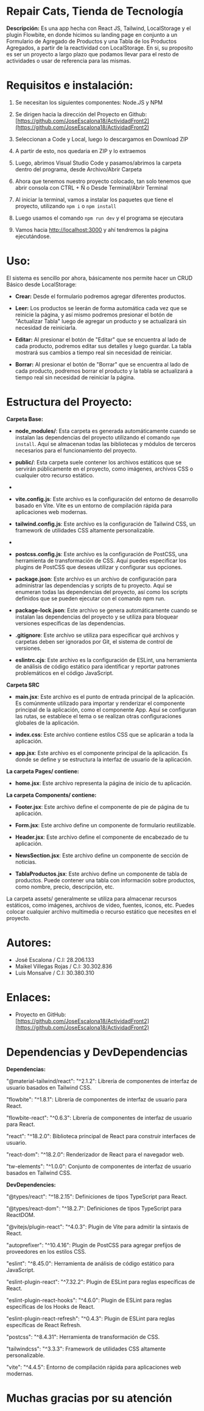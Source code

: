 # **Repair Cats, Tienda de Tecnología**

**Descripción:**
Es una app hecha con React JS, Tailwind, LocalStorage y el plugin Flowbite, en donde hicimos su landing page en conjunto a un Formulario de Agregado de Productos y una Tabla de los Productos Agregados, a partir de la reactividad con LocalStorage. En si, su proposito es ser un proyecto a largo plazo que podamos llevar para el resto de actividades o usar de referencia para las mismas.

# **Requisitos e instalación:**

1. Se necesitan los siguientes componentes: Node.JS y NPM

2. Se dirigen hacia la dirección del Proyecto en Github: [https://github.com/JoseEscalona18/ActividadFront2](https://github.com/JoseEscalona18/ActividadFront2)

3. Seleccionan a Code y Local, luego lo descargamos en Download ZIP

4. A partir de esto, nos quedaria en ZIP y lo extraemos

5. Luego, abrimos Visual Studio Code y pasamos/abrimos la carpeta dentro del programa, desde Archivo/Abrir Carpeta

6. Ahora que tenemos nuestro proyecto colocado, tan solo tenemos que abrir consola con CTRL + Ñ o Desde Terminal/Abrir Terminal

7. Al iniciar la terminal, vamos a instalar los paquetes que tiene el proyecto, utilizando `npm i` o `npm install`

8. Luego usamos el comando `npm run dev` y el programa se ejecutara

9. Vamos hacia [http://localhost:3000](http://localhost:3000) y ahí tendremos la página ejecutándose.

# **Uso:**

El sistema es sencillo por ahora, básicamente nos permite hacer un CRUD Básico desde LocalStorage:

- **Crear:** Desde el formulario podremos agregar diferentes productos.

- **Leer:** Los productos se leerán de forma automática cada vez que se reinicie la página, y así mismo podremos presionar el botón de "Actualizar Tabla" luego de agregar un producto y se actualizará sin necesidad de reiniciarla.

- **Editar:** Al presionar el botón de "Editar" que se encuentra al lado de cada producto, podremos editar sus detalles y luego guardar. La tabla mostrará sus cambios a tiempo real sin necesidad de reiniciar.

- **Borrar:** Al presionar el botón de "Borrar" que se encuentra al lado de cada producto, podremos borrar el producto y la tabla se actualizará a tiempo real sin necesidad de reiniciar la página.

# **Estructura del Proyecto:**

**Carpeta Base:**

- **node_modules/**: Esta carpeta es generada automáticamente cuando se instalan las dependencias del proyecto utilizando el comando `npm install`. Aquí se almacenan todas las bibliotecas y módulos de terceros necesarios para el funcionamiento del proyecto.

- **public/**: Esta carpeta suele contener los archivos estáticos que se servirán públicamente en el proyecto, como imágenes, archivos CSS o cualquier otro recurso estático.
- 
- **vite.config.js**: Este archivo es la configuración del entorno de desarrollo basado en Vite. Vite es un entorno de compilación rápida para aplicaciones web modernas. 

- **tailwind.config.js**: Este archivo es la configuración de Tailwind CSS, un framework de utilidades CSS altamente personalizable.
- 
- **postcss.config.js**: Este archivo es la configuración de PostCSS, una herramienta de transformación de CSS. Aquí puedes especificar los plugins de PostCSS que deseas utilizar y configurar sus opciones.

- **package.json**: Este archivo es un archivo de configuración para administrar las dependencias y scripts de tu proyecto. Aquí se enumeran todas las dependencias del proyecto, así como los scripts definidos que se pueden ejecutar con el comando npm run.

- **package-lock.json**: Este archivo se genera automáticamente cuando se instalan las dependencias del proyecto y se utiliza para bloquear versiones específicas de las dependencias.

- **.gitignore**: Este archivo se utiliza para especificar qué archivos y carpetas deben ser ignorados por Git, el sistema de control de versiones.

- **eslintrc.cjs**: Este archivo es la configuración de ESLint, una herramienta de análisis de código estático para identificar y reportar patrones problemáticos en el código JavaScript.

**Carpeta SRC**

- **main.jsx**: Este archivo es el punto de entrada principal de la aplicación. Es comúnmente utilizado para importar y renderizar el componente principal de la aplicación, como el componente App. Aquí se configuran las rutas, se establece el tema o se realizan otras configuraciones globales de la aplicación.

- **index.css**: Este archivo contiene estilos CSS que se aplicarán a toda la aplicación.

- **app.jsx**: Este archivo es el componente principal de la aplicación. Es donde se define y se estructura la interfaz de usuario de la aplicación.

**La carpeta Pages/ contiene:**

- **home.jsx**: Este archivo representa la página de inicio de tu aplicación.

**La carpeta Components/ contiene:**

- **Footer.jsx**: Este archivo define el componente de pie de página de tu aplicación.

- **Form.jsx**: Este archivo define un componente de formulario reutilizable.

- **Header.jsx**: Este archivo define el componente de encabezado de tu aplicación.

- **NewsSection.jsx**: Este archivo define un componente de sección de noticias.

- **TablaProductos.jsx**: Este archivo define un componente de tabla de productos. Puede contener una tabla con información sobre productos, como nombre, precio, descripción, etc.

La carpeta assets/ generalmente se utiliza para almacenar recursos estáticos, como imágenes, archivos de video, fuentes, iconos, etc. Puedes colocar cualquier archivo multimedia o recurso estático que necesites en el proyecto.


# **Autores:**

- José Escalona / C.I: 28.206.133
- Maikel Villegas Rojas / C.I: 30.302.836
- Luis Monsalve / C.I: 30.380.310

# **Enlaces:**

- Proyecto en GitHub: [https://github.com/JoseEscalona18/ActividadFront2](https://github.com/JoseEscalona18/ActividadFront2)


# **Dependencias y DevDependencias**

**Dependencias:**

"@material-tailwind/react": "^2.1.2": Librería de componentes de interfaz de usuario basados en Tailwind CSS.

"flowbite": "^1.8.1": Librería de componentes de interfaz de usuario para React.

"flowbite-react": "^0.6.3": Librería de componentes de interfaz de usuario para React.

"react": "^18.2.0": Biblioteca principal de React para construir interfaces de usuario.

"react-dom": "^18.2.0": Renderizador de React para el navegador web.

"tw-elements": "^1.0.0": Conjunto de componentes de interfaz de usuario basados en Tailwind CSS.

**DevDependencies:**

"@types/react": "^18.2.15": Definiciones de tipos TypeScript para React.

"@types/react-dom": "^18.2.7": Definiciones de tipos TypeScript para ReactDOM.

"@vitejs/plugin-react": "^4.0.3": Plugin de Vite para admitir la sintaxis de React.

"autoprefixer": "^10.4.16": Plugin de PostCSS para agregar prefijos de proveedores en los estilos CSS.

"eslint": "^8.45.0": Herramienta de análisis de código estático para JavaScript.

"eslint-plugin-react": "^7.32.2": Plugin de ESLint para reglas específicas de React.

"eslint-plugin-react-hooks": "^4.6.0": Plugin de ESLint para reglas específicas de los Hooks de React.

"eslint-plugin-react-refresh": "^0.4.3": Plugin de ESLint para reglas específicas de React Refresh.

"postcss": "^8.4.31": Herramienta de transformación de CSS.

"tailwindcss": "^3.3.3": Framework de utilidades CSS altamente personalizable.

"vite": "^4.4.5": Entorno de compilación rápida para aplicaciones web modernas.

# **Muchas gracias por su atención**
